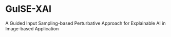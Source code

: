 # GuISE-XAI
A Guided Input Sampling-based Perturbative Approach for Explainable AI in Image-based Application
